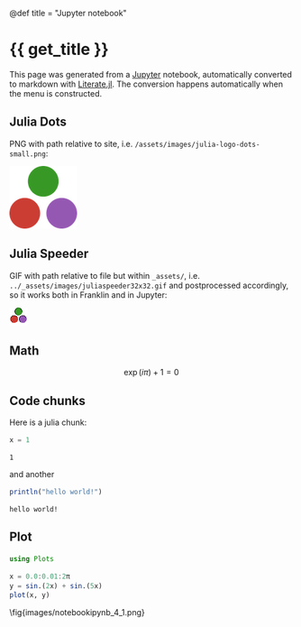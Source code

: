
@def title = "Jupyter notebook"

# {{ get_title }}


This page was generated from a [Jupyter](https://jupyter.org) notebook, automatically converted to markdown with [Literate.jl](https://github.com/fredrikekre/Literate.jl). The conversion happens automatically when the menu is constructed.


## Julia Dots

PNG with path relative to site, i.e. `/assets/images/julia-logo-dots-small.png`:

![Julia dots](/assets/images/julia-logo-dots-small.png)




## Julia Speeder

GIF with path relative to file but within `_assets/`, i.e. `../_assets/images/juliaspeeder32x32.gif` and postprocessed accordingly, so it works both in Franklin and in Jupyter:

![Julia speeder](/assets/images/juliaspeeder32x32.gif)


## Math

$$
\exp(i\pi) + 1 = 0
$$


## Code chunks

Here is a julia chunk:

```julia
x = 1
```

```
1
```




and another

```julia
println("hello world!")
```

```
hello world!
```




## Plot

```julia
using Plots
```


```julia
x = 0.0:0.01:2π
y = sin.(2x) + sin.(5x)
plot(x, y)
```

\fig{images/notebookipynb_4_1.png}
